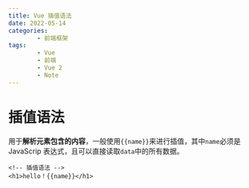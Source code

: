 ```yaml
---
title: Vue 插值语法
date: 2022-05-14
categories:
        - 前端框架
tags:
        - Vue
        - 前端
        - Vue 2
        - Note
---
```


# 插值语法

用于**解析元素包含的内容**，一般使用`{{name}}`来进行插值，其中`name`必须是 JavaScrip 表达式，且可以直接读取`data`中的所有数据。

```vue
<!-- 插值语法 -->
<h1>hello！{{name}}</h1>
```
